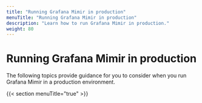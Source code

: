 ```yaml
---
title: "Running Grafana Mimir in production"
menuTitle: "Running Grafana Mimir in production"
description: "Learn how to run Grafana Mimir in production."
weight: 80
---
```


# Running Grafana Mimir in production

The following topics provide guidance for you to consider when you run Grafana Mimir in a production environment.

{{< section menuTitle="true" >}}
